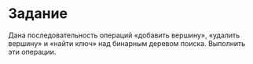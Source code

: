 # Задание
Дана последовательность операций «добавить вершину», «удалить вершину» и «найти ключ» над бинарным деревом поиска. Выполнить эти операции.

